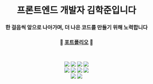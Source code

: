 <h1 align="center">프론트엔드 개발자 김학준입니다</h1>

<h3 align="center">한 걸음씩 앞으로 나아가며, 더 나은 코드를 만들기 위해 노력합니다</h3>

<div align="center">
   <h3>🎨 <a href="https://regulus55.github.io">포트폴리오<a/> 🎨</h3>
</div>

<br/>
<br/>
       
<div align="center">
    <img src="https://img.shields.io/badge/HTML-E34F26?style=&logo=HTML5&logoColor=white"/>
    <img src="https://img.shields.io/badge/CSS-1572B6?style=&logo=CSS3&logoColor=white"/>
    <img src="https://img.shields.io/badge/JavaScript-F7DF1E?style=&logo=JavaScript&logoColor=white"/>
    <img src="https://img.shields.io/badge/TypeScript-3178C6?style=&logo=TypeScript&logoColor=white"/>
        <br/>
    <img src="https://img.shields.io/badge/React-61DAFB?style=&logo=React&logoColor=white"/>
    <img src="https://img.shields.io/badge/React%20Hook%20Form-EC5990?style=&logo=reacthookform&logoColor=white"/>
    <img src="https://img.shields.io/badge/React%20Query-FF4154?style=&logo=reactquery&logoColor=white"/>
    <img src="https://img.shields.io/badge/Axios-5A29E4?style=&logo=axios&logoColor=white"/>
        <br/>
    <img src="https://img.shields.io/badge/Git-F05032?style=&logo=Git&logoColor=white"/>
    <img src="https://img.shields.io/badge/GitHub-181717?style=&logo=GitHub&logoColor=white"/>
</div>  

<br/>

